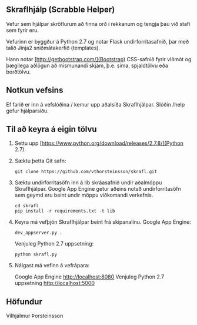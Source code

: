 ## Skraflhjálp (Scrabble Helper)

Vefur sem hjálpar skröflurum að finna orð í rekkanum og tengja þau við stafi sem fyrir eru.

Vefurinn er byggður á Python 2.7 og notar Flask undirforritasafnið, þar með talið
Jinja2 sniðmátakerfið (templates).

Hann notar [http://getbootstrap.com/](Bootstrap) CSS-safnið fyrir viðmót og þægilega aðlögun að
mismunandi skjám, þ.e. síma, spjaldtölvu eða borðtölvu.

## Notkun vefsins
Ef farið er inn á vefslóðina / kemur upp aðalsíða Skraflhjálpar.
Slóðin /help gefur hjálparsíðu.

## Til að keyra á eigin tölvu
1. Settu upp [https://www.python.org/download/releases/2.7.8/](Python 2.7).

2. Sæktu þetta Git safn:

   ```
   git clone https://github.com/vthorsteinsson/skrafl.git
   ```

3. Sæktu undirforritasöfn inn á lib skráasafnið undir aðalmöppu Skraflhjálpar.
   Google App Engine getur aðeins notað undirforritasöfn sem geymd eru beint undir
   möppu viðkomandi verkefnis.

   ```
   cd skrafl
   pip install -r requirements.txt -t lib
   ```
4. Keyra má vefþjón Skraflhjálpar beint frá skipanalínu.
   Google App Engine:

   ```
   dev_appserver.py .
   ```

   Venjuleg Python 2.7 uppsetning:

   ```
   python skrafl.py
   ```

5. Nálgast má vefinn á vefrápara:

   Google App Engine [http://localhost:8080](http://localhost:8080)
   Venjuleg Python 2.7 uppsetning [http://localhost:5000](http://localhost:5000)

## Höfundur
Vilhjálmur Þorsteinsson
